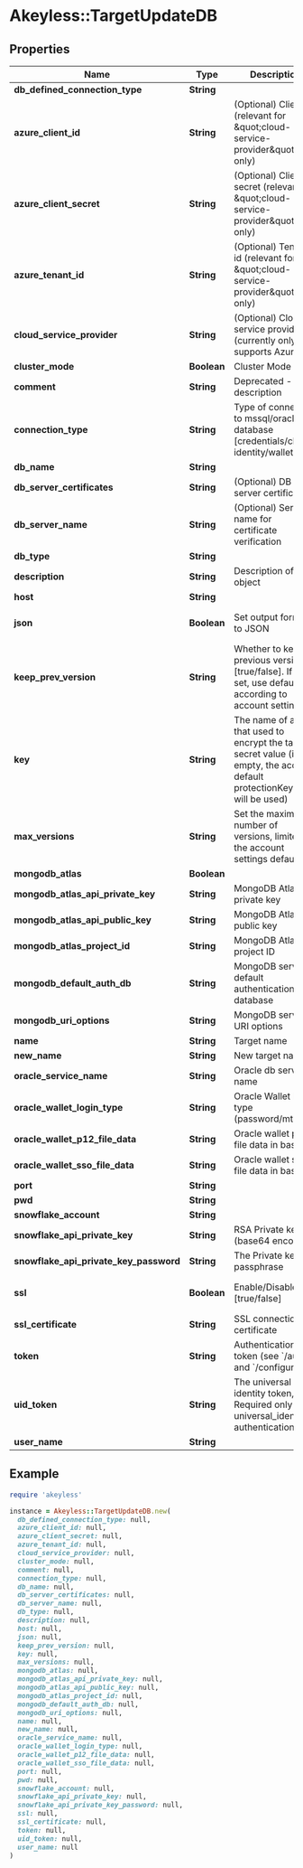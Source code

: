# Akeyless::TargetUpdateDB

## Properties

| Name | Type | Description | Notes |
| ---- | ---- | ----------- | ----- |
| **db_defined_connection_type** | **String** |  | [optional] |
| **azure_client_id** | **String** | (Optional) Client id (relevant for \&quot;cloud-service-provider\&quot; only) | [optional] |
| **azure_client_secret** | **String** | (Optional) Client secret (relevant for \&quot;cloud-service-provider\&quot; only) | [optional] |
| **azure_tenant_id** | **String** | (Optional) Tenant id (relevant for \&quot;cloud-service-provider\&quot; only) | [optional] |
| **cloud_service_provider** | **String** | (Optional) Cloud service provider (currently only supports Azure) | [optional] |
| **cluster_mode** | **Boolean** | Cluster Mode | [optional] |
| **comment** | **String** | Deprecated - use description | [optional] |
| **connection_type** | **String** | Type of connection to mssql/oracle database [credentials/cloud-identity/wallet] | [default to &#39;credentials&#39;] |
| **db_name** | **String** |  | [optional] |
| **db_server_certificates** | **String** | (Optional) DB server certificates | [optional] |
| **db_server_name** | **String** | (Optional) Server name for certificate verification | [optional] |
| **db_type** | **String** |  |  |
| **description** | **String** | Description of the object | [optional] |
| **host** | **String** |  | [optional] |
| **json** | **Boolean** | Set output format to JSON | [optional][default to false] |
| **keep_prev_version** | **String** | Whether to keep previous version [true/false]. If not set, use default according to account settings | [optional] |
| **key** | **String** | The name of a key that used to encrypt the target secret value (if empty, the account default protectionKey key will be used) | [optional] |
| **max_versions** | **String** | Set the maximum number of versions, limited by the account settings defaults. | [optional] |
| **mongodb_atlas** | **Boolean** |  | [optional] |
| **mongodb_atlas_api_private_key** | **String** | MongoDB Atlas private key | [optional] |
| **mongodb_atlas_api_public_key** | **String** | MongoDB Atlas public key | [optional] |
| **mongodb_atlas_project_id** | **String** | MongoDB Atlas project ID | [optional] |
| **mongodb_default_auth_db** | **String** | MongoDB server default authentication database | [optional] |
| **mongodb_uri_options** | **String** | MongoDB server URI options | [optional] |
| **name** | **String** | Target name |  |
| **new_name** | **String** | New target name | [optional] |
| **oracle_service_name** | **String** | Oracle db service name | [optional] |
| **oracle_wallet_login_type** | **String** | Oracle Wallet login type (password/mtls) | [optional] |
| **oracle_wallet_p12_file_data** | **String** | Oracle wallet p12 file data in base64 | [optional] |
| **oracle_wallet_sso_file_data** | **String** | Oracle wallet sso file data in base64 | [optional] |
| **port** | **String** |  | [optional] |
| **pwd** | **String** |  | [optional] |
| **snowflake_account** | **String** |  | [optional] |
| **snowflake_api_private_key** | **String** | RSA Private key (base64 encoded) | [optional] |
| **snowflake_api_private_key_password** | **String** | The Private key passphrase | [optional] |
| **ssl** | **Boolean** | Enable/Disable SSL [true/false] | [optional][default to false] |
| **ssl_certificate** | **String** | SSL connection certificate | [optional] |
| **token** | **String** | Authentication token (see &#x60;/auth&#x60; and &#x60;/configure&#x60;) | [optional] |
| **uid_token** | **String** | The universal identity token, Required only for universal_identity authentication | [optional] |
| **user_name** | **String** |  | [optional] |

## Example

```ruby
require 'akeyless'

instance = Akeyless::TargetUpdateDB.new(
  db_defined_connection_type: null,
  azure_client_id: null,
  azure_client_secret: null,
  azure_tenant_id: null,
  cloud_service_provider: null,
  cluster_mode: null,
  comment: null,
  connection_type: null,
  db_name: null,
  db_server_certificates: null,
  db_server_name: null,
  db_type: null,
  description: null,
  host: null,
  json: null,
  keep_prev_version: null,
  key: null,
  max_versions: null,
  mongodb_atlas: null,
  mongodb_atlas_api_private_key: null,
  mongodb_atlas_api_public_key: null,
  mongodb_atlas_project_id: null,
  mongodb_default_auth_db: null,
  mongodb_uri_options: null,
  name: null,
  new_name: null,
  oracle_service_name: null,
  oracle_wallet_login_type: null,
  oracle_wallet_p12_file_data: null,
  oracle_wallet_sso_file_data: null,
  port: null,
  pwd: null,
  snowflake_account: null,
  snowflake_api_private_key: null,
  snowflake_api_private_key_password: null,
  ssl: null,
  ssl_certificate: null,
  token: null,
  uid_token: null,
  user_name: null
)
```

